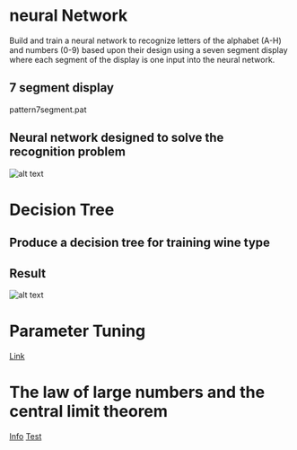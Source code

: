# neural Network

Build and train a neural network to recognize letters of the alphabet (A-H) and numbers (0-9) based upon their design using a seven segment display where each segment of the display is one input into the neural network.

## 7 segment display

pattern7segment.pat

## Neural network designed to solve the recognition problem

![alt text](https://github.com/nglthu/DataMiningMachineLearning/blob/master/img/5INPUTS.png)

# Decision Tree

## Produce a decision tree for training wine type
## Result

![alt text](https://github.com/nglthu/DataMiningMachineLearning/blob/master/img/decisiontree.png)

# Parameter Tuning
[Link](https://github.com/nglthu/DataMiningMachineLearning/blob/master/parameterTuning.R)


# The law of large numbers and the central limit theorem 
[Info](https://github.com/nglthu/DataMiningMachineLearning/wiki/The-law-of-large-numbers-and-the-central-limit-theorem)
[Test](https://github.com/nglthu/DataMiningMachineLearning/blob/master/CLT/lawOfLargeNumber.R)
